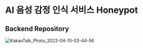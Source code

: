 # AI 음성 감정 인식 서비스 Honeypot 

## Backend Repository
![KakaoTalk_Photo_2023-04-10-03-44-56](https://user-images.githubusercontent.com/42269221/230790961-bb240c35-a9bd-45a4-a01d-20f7f8e7eba9.jpeg)

